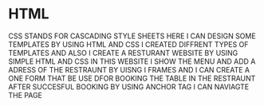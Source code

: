 # HTML
CSS STANDS FOR CASCADING STYLE SHEETS
HERE I CAN DESIGN SOME TEMPLATES BY USING HTML AND CSS I CREATED DIFFRENT TYPES OF TEMPLATES
AND ALSO I CREATE A RESTURANT WEBSITE BY USING SIMPLE HTML AND CSS IN THIS WEBSITE I SHOW THE MENU AND ADD A ADRESS OF THE RESTRAUNT BY UISNG I FRAMES AND I CAN CREATE A ONE FORM THAT BE USE DFOR BOOKING THE 
TABLE IN THE RESTRAUNT AFTER SUCCESFUL BOOKING BY USING ANCHOR TAG I CAN NAVIAGTE THE PAGE
